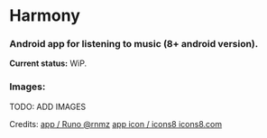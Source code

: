 # Harmony

### Android app for listening to music (8+ android version).

**Current status:** WiP.

### Images:

TODO: ADD IMAGES

Credits:
[app / Runo @rnmz](https://github.com/rnmz)
[app icon / icons8 icons8.com](https://icons8.com)